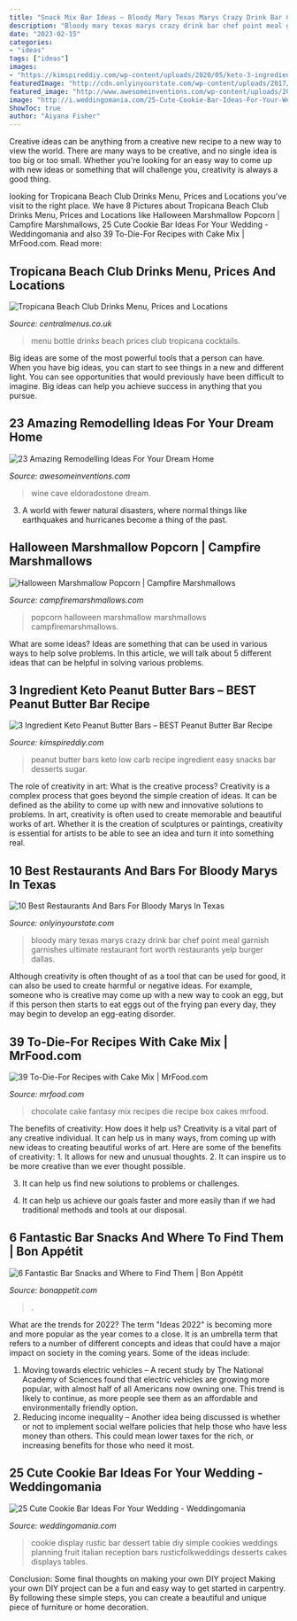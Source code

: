 ```yaml
---
title: "Snack Mix Bar Ideas ~ Bloody Mary Texas Marys Crazy Drink Bar Chef Point Meal Garnish Garnishes Ultimate Restaurant Fort Worth Restaurants Yelp Burger Dallas"
description: "Bloody mary texas marys crazy drink bar chef point meal garnish garnishes ultimate restaurant fort worth restaurants yelp burger dallas"
date: "2023-02-15"
categories:
- "ideas"
tags: ["ideas"]
images:
- "https://kimspireddiy.com/wp-content/uploads/2020/05/keto-3-ingredient-peanut-butter-bars_low-carb-1-1.jpg"
featuredImage: "http://cdn.onlyinyourstate.com/wp-content/uploads/2017/01/chef-point2.jpg"
featured_image: "http://www.awesomeinventions.com/wp-content/uploads/2014/11/wine-cave.jpg"
image: "http://i.weddingomania.com/25-Cute-Cookie-Bar-Ideas-For-Your-Wedding2.jpg"
ShowToc: true
author: "Aiyana Fisher"
---
```



Creative ideas can be anything from a creative new recipe to a new way to view the world. There are many ways to be creative, and no single idea is too big or too small. Whether you're looking for an easy way to come up with new ideas or something that will challenge you, creativity is always a good thing.

	

		
looking for Tropicana Beach Club Drinks Menu, Prices and Locations you've visit to the right place. We have 8 Pictures about Tropicana Beach Club Drinks Menu, Prices and Locations like Halloween Marshmallow Popcorn | Campfire Marshmallows, 25 Cute Cookie Bar Ideas For Your Wedding - Weddingomania and also 39 To-Die-For Recipes with Cake Mix | MrFood.com. Read more:
		
    
## Tropicana Beach Club Drinks Menu, Prices And Locations

<img loading=lazy src="http://centralmenus.co.uk/wp-content/uploads/2019/02/Bottle-Menu-1.jpg" onerror="this.onerror=null;this.src='https://tse4.mm.bing.net/th?id=OIP.aZe7s7GmutQRqUfRNgUKUgHaMW&amp;pid=15.1';" alt="Tropicana Beach Club Drinks Menu, Prices and Locations">

_Source: centralmenus.co.uk_

>menu bottle drinks beach prices club tropicana cocktails. 

	

Big ideas are some of the most powerful tools that a person can have. When you have big ideas, you can start to see things in a new and different light. You can see opportunities that would previously have been difficult to imagine. Big ideas can help you achieve success in anything that you pursue.

    
## 23 Amazing Remodelling Ideas For Your Dream Home

<img loading=lazy src="http://www.awesomeinventions.com/wp-content/uploads/2014/11/wine-cave.jpg" onerror="this.onerror=null;this.src='https://tse2.mm.bing.net/th?id=OIP.yam3-YpRjdYM9OpA1hWnNADLEy&amp;pid=15.1';" alt="23 Amazing Remodelling Ideas For Your Dream Home">

_Source: awesomeinventions.com_

>wine cave eldoradostone dream. 

	

3. A world with fewer natural disasters, where normal things like earthquakes and hurricanes become a thing of the past. 

    
## Halloween Marshmallow Popcorn | Campfire Marshmallows

<img loading=lazy src="https://www.campfiremarshmallows.com/wp-content/uploads/2015/10/Halloween-Marshmallow-Popcorn.jpg" onerror="this.onerror=null;this.src='https://tse3.mm.bing.net/th?id=OIP.1aLO5fQYhizwX1f81yJAhgHaKx&amp;pid=15.1';" alt="Halloween Marshmallow Popcorn | Campfire Marshmallows">

_Source: campfiremarshmallows.com_

>popcorn halloween marshmallow marshmallows campfiremarshmallows. 

	

What are some ideas?
Ideas are something that can be used in various ways to help solve problems. In this article, we will talk about 5 different ideas that can be helpful in solving various problems.

    
## 3 Ingredient Keto Peanut Butter Bars – BEST Peanut Butter Bar Recipe

<img loading=lazy src="https://kimspireddiy.com/wp-content/uploads/2020/05/keto-3-ingredient-peanut-butter-bars_low-carb-1-1.jpg" onerror="this.onerror=null;this.src='https://tse4.mm.bing.net/th?id=OIP.0Ii0T_PYhf0WOnzCelotAgHaLH&amp;pid=15.1';" alt="3 Ingredient Keto Peanut Butter Bars – BEST Peanut Butter Bar Recipe">

_Source: kimspireddiy.com_

>peanut butter bars keto low carb recipe ingredient easy snacks bar desserts sugar. 

	

The role of creativity in art: What is the creative process?
Creativity is a complex process that goes beyond the simple creation of ideas. It can be defined as the ability to come up with new and innovative solutions to problems. In art, creativity is often used to create memorable and beautiful works of art. Whether it is the creation of sculptures or paintings, creativity is essential for artists to be able to see an idea and turn it into something real.

    
## 10 Best Restaurants And Bars For Bloody Marys In Texas

<img loading=lazy src="http://cdn.onlyinyourstate.com/wp-content/uploads/2017/01/chef-point2.jpg" onerror="this.onerror=null;this.src='https://tse3.mm.bing.net/th?id=OIP.UQSAJXFtOxmNmS8_RtPVFwHaLH&amp;pid=15.1';" alt="10 Best Restaurants And Bars For Bloody Marys In Texas">

_Source: onlyinyourstate.com_

>bloody mary texas marys crazy drink bar chef point meal garnish garnishes ultimate restaurant fort worth restaurants yelp burger dallas. 

	

Although creativity is often thought of as a tool that can be used for good, it can also be used to create harmful or negative ideas. For example, someone who is creative may come up with a new way to cook an egg, but if this person then starts to eat eggs out of the frying pan every day, they may begin to develop an egg-eating disorder.

    
## 39 To-Die-For Recipes With Cake Mix | MrFood.com

<img loading=lazy src="https://irepo.primecp.com/2015/06/224464/Chocolate-Fantasy_ExtraLarge1000_ID-1043255.jpg?v=1043255" onerror="this.onerror=null;this.src='https://tse4.mm.bing.net/th?id=OIP.wtUI6vDMAPu9V6q_J8hONAHaE8&amp;pid=15.1';" alt="39 To-Die-For Recipes with Cake Mix | MrFood.com">

_Source: mrfood.com_

>chocolate cake fantasy mix recipes die recipe box cakes mrfood. 

	

The benefits of creativity: How does it help us?
Creativity is a vital part of any creative individual. It can help us in many ways, from coming up with new ideas to creating beautiful works of art. Here are some of the benefits of creativity: 1. It allows for new and unusual thoughts.
2. It can inspire us to be more creative than we ever thought possible.

3. It can help us find new solutions to problems or challenges.

4. It can help us achieve our goals faster and more easily than if we had traditional methods and tools at our disposal.

    
## 6 Fantastic Bar Snacks And Where To Find Them | Bon Appétit

<img loading=lazy src="https://assets.bonappetit.com/photos/57f4f81b480130611812750d/master/pass/bar-snack-billy-sunday-pork-rinds-cocktail.jpg" onerror="this.onerror=null;this.src='https://tse4.mm.bing.net/th?id=OIP.u9zg6xr4kCzvLogKoluvsgHaFC&amp;pid=15.1';" alt="6 Fantastic Bar Snacks and Where to Find Them | Bon Appétit">

_Source: bonappetit.com_

>. 

	

What are the trends for 2022?
The term "Ideas 2022" is becoming more and more popular as the year comes to a close. It is an umbrella term that refers to a number of different concepts and ideas that could have a major impact on society in the coming years. Some of the ideas include: 
1) Moving towards electric vehicles – A recent study by The National Academy of Sciences found that electric vehicles are growing more popular, with almost half of all Americans now owning one. This trend is likely to continue, as more people see them as an affordable and environmentally friendly option. 
2) Reducing income inequality – Another idea being discussed is whether or not to implement social welfare policies that help those who have less money than others. This could mean lower taxes for the rich, or increasing benefits for those who need it most.

    
## 25 Cute Cookie Bar Ideas For Your Wedding - Weddingomania

<img loading=lazy src="http://i.weddingomania.com/25-Cute-Cookie-Bar-Ideas-For-Your-Wedding2.jpg" onerror="this.onerror=null;this.src='https://tse4.mm.bing.net/th?id=OIP.XiHrGXLdBGWJcpgYGV2WDwAAAA&amp;pid=15.1';" alt="25 Cute Cookie Bar Ideas For Your Wedding - Weddingomania">

_Source: weddingomania.com_

>cookie display rustic bar dessert table diy simple cookies weddings planning fruit italian reception bars rusticfolkweddings desserts cakes displays tables. 

	

Conclusion: Some final thoughts on making your own DIY project
Making your own DIY project can be a fun and easy way to get started in carpentry. By following these simple steps, you can create a beautiful and unique piece of furniture or home decoration.

